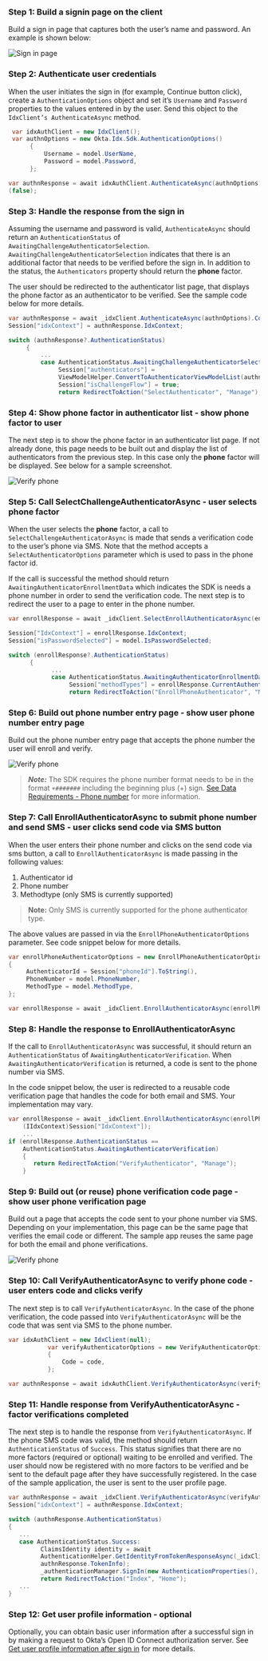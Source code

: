 ### Step 1: Build a signin page on the client

Build a sign in page that captures both the user’s name and
password. An example is shown below:

<div class="common-image-format">

![Sign in page](/img/oie-embedded-sdk/oie-embedded-sdk-use-case-simple-sign-on-screenshot-sign-in.png
 "Sign in page")

</div>

### Step 2: Authenticate user credentials

When the user initiates the sign in (for example, Continue button click),
create a `AuthenticationOptions` object and set it’s `Username` and
`Password` properties to the values entered in by the user. Send this
object to the `IdxClient’s AuthenticateAsync` method.

```csharp
 var idxAuthClient = new IdxClient();
 var authnOptions = new Okta.Idx.Sdk.AuthenticationOptions()
      {
          Username = model.UserName,
          Password = model.Password,
      };

var authnResponse = await idxAuthClient.AuthenticateAsync(authnOptions).ConfigureAwait
(false);
```

### Step 3: Handle the response from the sign in

Assuming the username and password is valid, `AuthenticateAsync` should
return an `AuthenticationStatus` of
`AwaitingChallengeAuthenticatorSelection`. `AwaitingChallengeAuthenticatorSelection`
indicates that there is an additional factor that needs to be verified before
the sign in.  In addition to the status, the `Authenticators` property should
return the **phone** factor.

The user should be redirected to the authenticator list page, that displays
the phone factor as an authenticator to be verified. See the sample code
below for more details.

```csharp
var authnResponse = await _idxClient.AuthenticateAsync(authnOptions).ConfigureAwait(false);
Session["idxContext"] = authnResponse.IdxContext;

switch (authnResponse?.AuthenticationStatus)
     {
         ...
         case AuthenticationStatus.AwaitingChallengeAuthenticatorSelection:
              Session["authenticators"] =
              ViewModelHelper.ConvertToAuthenticatorViewModelList(authnResponse.Authenticators);
              Session["isChallengeFlow"] = true;
              return RedirectToAction("SelectAuthenticator", "Manage");
```

### Step 4: Show phone factor in authenticator list - show phone factor to user

The next step is to show the phone factor in an authenticator list page.
If not already done, this page needs to be built out and display the list
of authenticators from the previous step.  In this case only the **phone**
factor will be displayed. See below for a sample screenshot.

<div class="common-image-format">

![Verify phone](/img/oie-embedded-sdk/oie-embedded-sdk-use-case-sign-in-pwd-phone-screen-verify-phone.png
 "Verify phone")

</div>

### Step 5: Call SelectChallengeAuthenticatorAsync - user selects phone factor

When the user selects the **phone** factor, a call to
`SelectChallengeAuthenticatorAsync` is made that sends a verification code
to the user’s phone via SMS. Note that the method accepts a
`SelectAuthenticatorOptions` parameter which is used to pass in the phone
factor id.

If the call is successful the method should return
`AwaitingAuthenticatorEnrollmentData` which indicates the SDK is
needs a phone number in order to send the verification code.
The next step is to redirect the user to a page to enter in the phone number.

```csharp
var enrollResponse = await _idxClient.SelectEnrollAuthenticatorAsync(enrollAuthenticatorOptions, (IIdxContext)Session["IdxContext"]);

Session["IdxContext"] = enrollResponse.IdxContext;
Session["isPasswordSelected"] = model.IsPasswordSelected;

switch (enrollResponse?.AuthenticationStatus)
      {
            ...
            case AuthenticationStatus.AwaitingAuthenticatorEnrollmentData:
                 Session["methodTypes"] = enrollResponse.CurrentAuthenticator.MethodTypes;
                 return RedirectToAction("EnrollPhoneAuthenticator", "Manage");
```

### Step 6: Build out phone number entry page - show user phone number entry page

Build out the phone number entry page that accepts the phone number the user will
enroll and verify.

<div class="common-image-format">

![Verify phone](/img/oie-embedded-sdk/oie-embedded-sdk-use-case-simple-self-serv-screen-verify-phone-num.png
 "Verify phone")

</div>

> ***Note:*** The SDK requires the phone number format needs to be
in the format `+#######` including the beginning plus (+) sign.
[See Data Requirements - Phone number](/docs/guides/oie-embedded-sdk-common/aspnet/main/#phone-number)
for more information.

### Step 7: Call EnrollAuthenticatorAsync to submit phone number and send SMS  - user clicks send code via SMS button

When the user enters their phone number and clicks on the
send code via sms button,  a call to `EnrollAuthenticatorAsync`
is made passing in the following values:

1. Authenticator id
1. Phone number
1. Methodtype (only SMS is currently supported)

> **Note:** Only SMS is currently supported for the phone authenticator type.

The above values are passed in via the `EnrollPhoneAuthenticatorOptions`
parameter. See code snippet below for more details.

```csharp
var enrollPhoneAuthenticatorOptions = new EnrollPhoneAuthenticatorOptions
{
     AuthenticatorId = Session["phoneId"].ToString(),
     PhoneNumber = model.PhoneNumber,
     MethodType = model.MethodType,
};

var enrollResponse = await _idxClient.EnrollAuthenticatorAsync(enrollPhoneAuthenticatorOptions, (IIdxContext)Session["IdxContext"]);
```

### Step 8: Handle the response to EnrollAuthenticatorAsync

If the call to `EnrollAuthenticatorAsync` was successful, it
should return an `AuthenticationStatus` of `AwaitingAuthenticatorVerification`.
When `AwaitingAuthenticatorVerification` is returned, a code is sent to
the phone number via SMS.

In the code snippet below, the user is redirected to a reusable code
verification page that handles the code for both email and SMS. Your
implementation may vary.

```csharp
var enrollResponse = await _idxClient.EnrollAuthenticatorAsync(enrollPhoneAuthenticatorOptions,
    (IIdxContext)Session["IdxContext"]);
    ...
if (enrollResponse.AuthenticationStatus ==
    AuthenticationStatus.AwaitingAuthenticatorVerification)
    {
       return RedirectToAction("VerifyAuthenticator", "Manage");
    }
```

### Step 9: Build out (or reuse) phone verification code page - show user phone verification page

Build out a page that accepts the code sent to your phone number
via SMS. Depending on your implementation, this page can be the
same page that verifies the email code or different. The sample
app reuses the same page for both the email and phone verifications.

<div class="common-image-format">

![Verify phone](/img/oie-embedded-sdk/oie-embedded-sdk-use-case-simple-self-serv-screen-verify-phone-code.png
 "Verify phone")

</div>

### Step 10: Call VerifyAuthenticatorAsync to verify phone code - user enters code and clicks verify

The next step is to call `VerifyAuthenticatorAsync`. In the case of
the phone verification, the code passed into `VerifyAuthenticatorAsync` will
be the code that was sent via SMS to the phone number.

```csharp
var idxAuthClient = new IdxClient(null);
           var verifyAuthenticatorOptions = new VerifyAuthenticatorOptions
           {
               Code = code,
           };

var authnResponse = await idxAuthClient.VerifyAuthenticatorAsync(verifyAuthenticatorOptions, (IIdxContext)Session["idxContext"]);
```

### Step 11: Handle response from VerifyAuthenticatorAsync - factor verifications completed

The next step is to handle the response from `VerifyAuthenticatorAsync`. If
the phone SMS code was valid, the method should return `AuthenticationStatus`
of `Success`. This status signifies that there are no more factors (required
or optional) waiting to be enrolled and verified. The user should now be
registered with no more factors to be verified and be sent to the default
page after they have successfully registered. In the case of the sample
application, the user is sent to the user profile page.

```csharp
var authnResponse = await _idxClient.VerifyAuthenticatorAsync(verifyAuthenticatorOptions, (IIdxContext)Session["idxContext"]);
Session["idxContext"] = authnResponse.IdxContext;

switch (authnResponse.AuthenticationStatus)
{
   ...
   case AuthenticationStatus.Success:
         ClaimsIdentity identity = await
         AuthenticationHelper.GetIdentityFromTokenResponseAsync(_idxClient.Configuration,
         authnResponse.TokenInfo);
         _authenticationManager.SignIn(new AuthenticationProperties(), identity);
         return RedirectToAction("Index", "Home");
   ...
}
```

### Step 12: Get user profile information - optional

Optionally, you can obtain basic user information after a successful sign
in by making a request to Okta’s Open ID Connect authorization server.
See [Get user profile information after sign in](/docs/guides/oie-embedded-sdk-alternate-flows/aspnet/main/#get-user-profile-information-after-sign-in) for more details.
